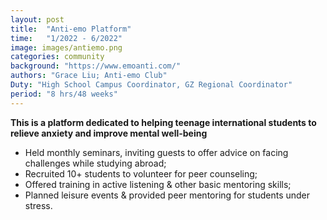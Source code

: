 ```yaml
---
layout: post
title:  "Anti-emo Platform"
time:   "1/2022 - 6/2022"
image: images/antiemo.png
categories: community
background: "https://www.emoanti.com/"
authors: "Grace Liu; Anti-emo Club"
Duty: "High School Campus Coordinator, GZ Regional Coordinator"
period: "8 hrs/48 weeks"
---
```

**This is a platform dedicated to helping teenage international students to relieve anxiety and improve mental well-being**
- Held monthly seminars, inviting guests to offer advice on facing challenges while studying abroad;
- Recruited 10+ students to volunteer for peer counseling;
- Offered training in active listening & other basic mentoring skills; 
- Planned leisure events & provided peer mentoring for students under stress.